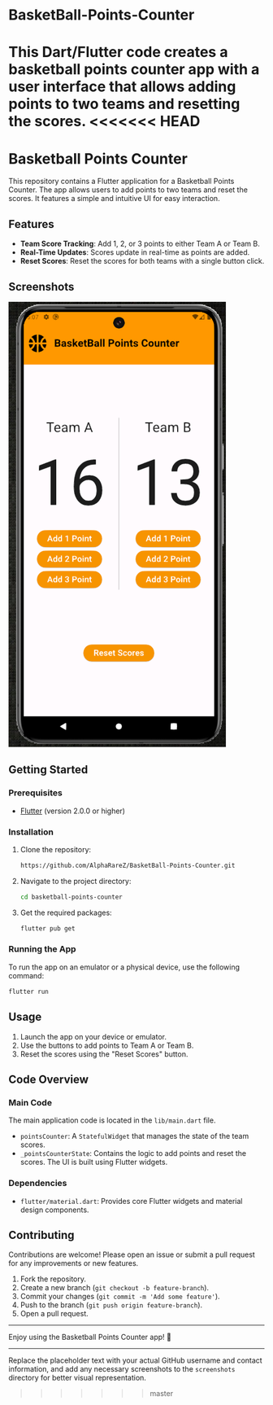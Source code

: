 # BasketBall-Points-Counter
This Dart/Flutter code creates a basketball points counter app with a user interface that allows adding points to two teams and resetting the scores. 
<<<<<<< HEAD
=======
# Basketball Points Counter

This repository contains a Flutter application for a Basketball Points Counter. The app allows users to add points to two teams and reset the scores. It features a simple and intuitive UI for easy interaction.

## Features

- **Team Score Tracking**: Add 1, 2, or 3 points to either Team A or Team B.
- **Real-Time Updates**: Scores update in real-time as points are added.
- **Reset Scores**: Reset the scores for both teams with a single button click.

## Screenshots

![Screenshot1](screenshots/1.png)

## Getting Started

### Prerequisites

- [Flutter](https://flutter.dev/docs/get-started/install) (version 2.0.0 or higher)

### Installation

1. Clone the repository:
    ```bash
    https://github.com/AlphaRareZ/BasketBall-Points-Counter.git
    ```
2. Navigate to the project directory:
    ```bash
    cd basketball-points-counter
    ```
3. Get the required packages:
    ```bash
    flutter pub get
    ```

### Running the App

To run the app on an emulator or a physical device, use the following command:
```bash
flutter run
```

## Usage

1. Launch the app on your device or emulator.
2. Use the buttons to add points to Team A or Team B.
3. Reset the scores using the "Reset Scores" button.

## Code Overview

### Main Code

The main application code is located in the `lib/main.dart` file.

- `pointsCounter`: A `StatefulWidget` that manages the state of the team scores.
- `_pointsCounterState`: Contains the logic to add points and reset the scores. The UI is built using Flutter widgets.

### Dependencies

- `flutter/material.dart`: Provides core Flutter widgets and material design components.

## Contributing

Contributions are welcome! Please open an issue or submit a pull request for any improvements or new features.

1. Fork the repository.
2. Create a new branch (`git checkout -b feature-branch`).
3. Commit your changes (`git commit -m 'Add some feature'`).
4. Push to the branch (`git push origin feature-branch`).
5. Open a pull request.

---

Enjoy using the Basketball Points Counter app! 🎉

---

Replace the placeholder text with your actual GitHub username and contact information, and add any necessary screenshots to the `screenshots` directory for better visual representation.
>>>>>>> master
